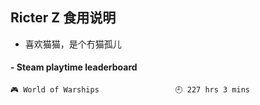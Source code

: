 ## Ricter Z 食用说明
- 喜欢猫猫，是个冇猫孤儿

<!-- steam-box start -->
#### - Steam playtime leaderboard
```text
🎮 World of Warships                 🕘 227 hrs 3 mins
```
<!-- Powered by https://github.com/YouEclipse/steam-box . -->
<!-- steam-box end -->
